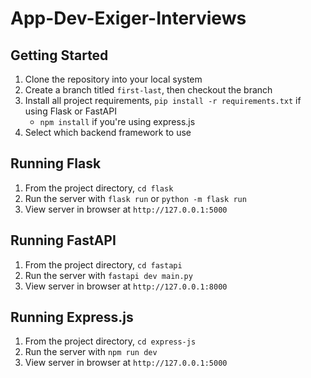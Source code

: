 # App-Dev-Exiger-Interviews

## Getting Started
1. Clone the repository into your local system
2. Create a branch titled `first-last`, then checkout the branch
3. Install all project requirements, `pip install -r requirements.txt` if using Flask or FastAPI
    - `npm install` if you're using express.js
4. Select which backend framework to use

## Running Flask
1. From the project directory, `cd flask`
2. Run the server with `flask run` or `python -m flask run`
3. View server in browser at `http://127.0.0.1:5000`

## Running FastAPI
1. From the project directory, `cd fastapi`
2. Run the server with `fastapi dev main.py`
3. View server in browser at `http://127.0.0.1:8000`

## Running Express.js
1. From the project directory, `cd express-js`
2. Run the server with `npm run dev`
3. View server in browser at `http://127.0.0.1:5000`
